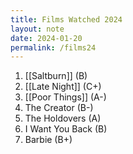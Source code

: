 ```yaml
---
title: Films Watched 2024
layout: note
date: 2024-01-20
permalink: /films24
---
```


1. [[Saltburn]] (B)
2. [[Late Night]] (C+)
3. [[Poor Things]] (A-)
4. The Creator (B-)
5. The Holdovers (A)
6. I Want You Back (B)
7. Barbie (B+)
